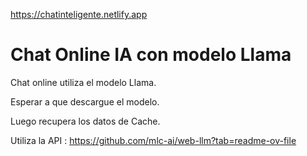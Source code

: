 https://chatinteligente.netlify.app

# Chat Online IA con modelo Llama

Chat online utiliza el modelo Llama.

Esperar a que descargue el modelo.

Luego recupera los datos de Cache.

Utiliza la API : https://github.com/mlc-ai/web-llm?tab=readme-ov-file
